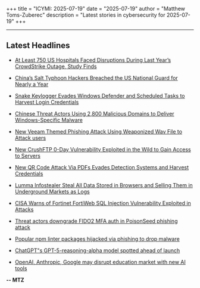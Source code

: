 +++
title = "ICYMI: 2025-07-19"
date = "2025-07-19"
author = "Matthew Toms-Zuberec"
description = "Latest stories in cybersecurity for 2025-07-19"
+++

---------------------------------------------------------------------------
## Latest Headlines
- [At Least 750 US Hospitals Faced Disruptions During Last Year’s CrowdStrike Outage, Study Finds](https://www.wired.com/story/at-least-750-us-hospitals-faced-disruptions-during-last-years-crowdstrike-outage-study-finds/)

- [China’s Salt Typhoon Hackers Breached the US National Guard for Nearly a Year](https://www.wired.com/story/chinas-salt-typhoon-hackers-breached-the-us-national-guard-for-nearly-a-year/)

- [Snake Keylogger Evades Windows Defender and Scheduled Tasks to Harvest Login Credentials](https://cybersecuritynews.com/snake-keylogger-evades-windows-defender/)

- [Chinese Threat Actors Using 2,800 Malicious Domains to Deliver Windows-Specific Malware](https://cybersecuritynews.com/chinese-threat-actors-using-2800-malicious-domains-to-deliver-windows-specific-malware/)

- [New Veeam Themed Phishing Attack Using Weaponized Wav File to Attack users](https://cybersecuritynews.com/new-veeam-themed-phishing-attack/)

- [New CrushFTP 0-Day Vulnerability Exploited in the Wild to Gain Access to Servers](https://cybersecuritynews.com/crushftp-0-day-vulnerability/)

- [New QR Code Attack Via PDFs Evades Detection Systems and Harvest Credentials](https://cybersecuritynews.com/new-qr-code-attack-via-pdfs/)

- [Lumma Infostealer Steal All Data Stored in Browsers and Selling Them in Underground Markets as Logs](https://cybersecuritynews.com/lumma-infostealer-steal-all-data-stored-in-browsers/)

- [CISA Warns of Fortinet FortiWeb SQL Injection Vulnerability Exploited in Attacks](https://cybersecuritynews.com/cisa-fortinet-fortiweb-vulnerability/)

- [Threat actors downgrade FIDO2 MFA auth in PoisonSeed phishing attack](https://www.bleepingcomputer.com/news/security/threat-actors-downgrade-fido2-mfa-auth-in-poisonseed-phishing-attack/)

- [Popular npm linter packages hijacked via phishing to drop malware](https://www.bleepingcomputer.com/news/security/popular-npm-linter-packages-hijacked-via-phishing-to-drop-malware/)

- [ChatGPT"s GPT-5-reasoning-alpha model spotted ahead of launch](https://www.bleepingcomputer.com/news/artificial-intelligence/chatgpts-gpt-5-reasoning-alpha-model-spotted-ahead-of-launch/)

- [OpenAI, Anthropic, Google may disrupt education market with new AI tools](https://www.bleepingcomputer.com/news/artificial-intelligence/openai-anthropic-google-may-disrupt-education-market-with-new-ai-tools/)

**-- MTZ**